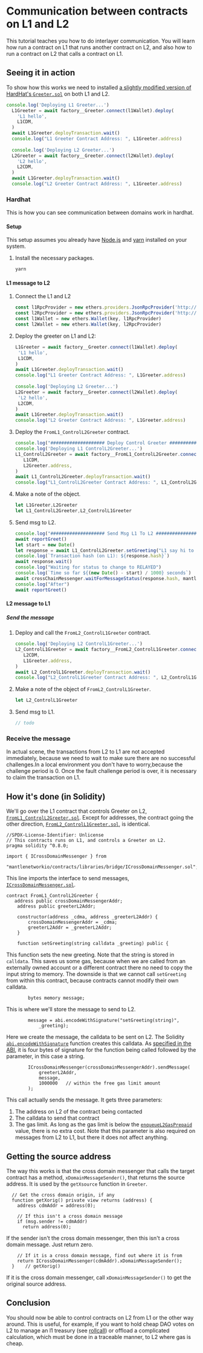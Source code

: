# Communication between contracts on L1 and L2

This tutorial teaches you how to do interlayer communication.
You will learn how run a contract on L1 that runs another contract on L2, and also how to run a contract on L2 that calls a contract on L1.

## Seeing it in action

To show how this works we need to installed [a slightly modified version of HardHat's `Greeter.sol`](./contracts/Greeter.sol) on both L1 and L2.

```js
console.log('Deploying L1 Greeter...')
  L1Greeter = await factory__Greeter.connect(l1Wallet).deploy(
    'L1 hello',
    L1CDM,
  )
  await L1Greeter.deployTransaction.wait()
  console.log("L1 Greeter Contract Address: ", L1Greeter.address)
  
  console.log('Deploying L2 Greeter...')
  L2Greeter = await factory__Greeter.connect(l2Wallet).deploy(
    'L2 hello',
    L2CDM,
  )
  await L1Greeter.deployTransaction.wait()
  console.log("L2 Greeter Contract Address: ", L1Greeter.address)
```

### Hardhat

This is how you can see communication between domains work in hardhat.

#### Setup

This setup assumes you already have [Node.js](https://nodejs.org/en/) and [yarn](https://classic.yarnpkg.com/) installed on your system. 
   
1. Install the necessary packages.

   ```sh
   yarn
   ```

#### L1 message to L2

1. Connect the L1 and L2

   ```js
   const l1RpcProvider = new ethers.providers.JsonRpcProvider('http://127.0.0.1:9545')
   const l2RpcProvider = new ethers.providers.JsonRpcProvider('http://127.0.0.1:8545')
   const l1Wallet = new ethers.Wallet(key, l1RpcProvider)
   const l2Wallet = new ethers.Wallet(key, l2RpcProvider)
   ```

1. Deploy the greeter on L1 and L2:
   ```js
   L1Greeter = await factory__Greeter.connect(l1Wallet).deploy(
    'L1 hello',
    L1CDM,
   )
   await L1Greeter.deployTransaction.wait()
   console.log("L1 Greeter Contract Address: ", L1Greeter.address)
  
   console.log('Deploying L2 Greeter...')
   L2Greeter = await factory__Greeter.connect(l2Wallet).deploy(
    'L2 hello',
    L2CDM,
   )
   await L1Greeter.deployTransaction.wait()
   console.log("L2 Greeter Contract Address: ", L1Greeter.address)
   ```


1. Deploy the `FromL1_ControlL2Greeter` contract.

   ```js
   console.log("#################### Deploy Control Greeter ####################")
   console.log('Deploying L1 ControlL2Greeter...')
   L1_ControlL2Greeter = await factory__FromL1_ControlL2Greeter.connect(l1Wallet).deploy(
      L1CDM,
      L2Greeter.address,
   )
   await L1_ControlL2Greeter.deployTransaction.wait()
   console.log("L1_ControlL2Greeter Contract Address: ", L1_ControlL2Greeter.address)
   ```   

1. Make a note of the object.

   ```js
   let L1Greeter,L2Greeter
   let L1_ControlL2Greeter,L2_ControlL1Greeter
   ```

1. Send msg to L2.

   ```js
   console.log("#################### Send Msg L1 To L2 ####################")
   await reportGreet()
   let start = new Date()
   let response = await L1_ControlL2Greeter.setGreeting("L1 say hi to L2")
   console.log(`Transaction hash (on L1): ${response.hash}`)
   await response.wait()
   console.log("Waiting for status to change to RELAYED")
   console.log(`Time so far ${(new Date() - start) / 1000} seconds`)
   await crossChainMessenger.waitForMessageStatus(response.hash, mantleSDK.MessageStatus.RELAYED)
   console.log("After")
   await reportGreet()
   ```

#### L2 message to L1

##### Send the message

1. Deploy and call the `FromL2_ControlL1Greeter` contract.

   ```js
   console.log('Deploying L2 ControlL1Greeter...')
   L2_ControlL1Greeter = await factory__FromL2_ControlL1Greeter.connect(l2Wallet).deploy(
      L2CDM,
      L1Greeter.address,
   )
   await L2_ControlL1Greeter.deployTransaction.wait()
   console.log("L2_ControlL1Greeter Contract Address: ", L2_ControlL1Greeter.address)
   ```

1. Make a note of the object of `FromL2_ControlL1Greeter`.

   ```js
   let L2_ControlL1Greeter
   ```

1. Send msg to L1.

   ```js
   // todo
   ```


### Receive the message

In actual scene, the transactions from L2 to L1 are not accepted immediately, because we need to wait to make sure there are no successful challenges.In a local environment you don't have to worry,because the challenge period is 0.
Once the fault challenge period is over, it is necessary to claim the transaction on L1. 
<!-- 
1. Get the SDK (it is already in `node_modules`).

   ```js
   sdk = require("@eth-optimism/sdk")
   ```

1. Configure a `CrossChainMessenger` object:

   ```js
   l1Signer = await ethers.getSigner()
   l2Url = `https://opt-goerli.g.alchemy.com/v2/${process.env.OPTIMISM_GOERLI_ALCHEMY_KEY}`
   crossChainMessenger = new sdk.CrossChainMessenger({ 
      l1ChainId: 5,
      l2ChainId: 420,
      l1SignerOrProvider: l1Signer, 
      l2SignerOrProvider: new ethers.providers.JsonRpcProvider(l2Url)
   })
   ```

1. Check the status of the transaction.
   If it is `false`, wait a few seconds and try again.

   ```js
   hash = <<< tx.hash from L2 >>>
   (await crossChainMessenger.getMessageStatus(hash)) == sdk.MessageStatus.READY_FOR_RELAY
   ```

   `await crossChainMessenger.getMessageStatus(hash)` can return several values at this stage:

   - `sdk.MessageStatus.STATE_ROOT_NOT_PUBLISHED` (2): The state root has not been published yet.
     The challenge period only starts when the state root is published, which is means you might need to wait a few minutes.

   - `sdk.MessageStatus.IN_CHALLENGE_PERIOD` (3): Still in the challenge period, wait a few seconds.

   - `sdk.MessageStatus.READY_FOR_RELAY` (4): Ready to finalize the message.
     Go on to the next step.


1. Finalize the message.

   ```js
   tx = await crossChainMessenger.finalizeMessage(hash)
   rcpt = await tx.wait()
   ```

1. Get the new L1 greeting. There are two ways to do that:

   - [Browse to the Greeter contract on Etherscan](https://goerli.etherscan.io/address/0x7fA4D972bB15B71358da2D937E4A830A9084cf2e#readContract) and click **greet** to see the greeting.

   - Run these commands in the Hardhat console connected to L1 Goerli:

     ```js
     Greeter = await ethers.getContractFactory("Greeter")
     greeter = await Greeter.attach("0x7fA4D972bB15B71358da2D937E4A830A9084cf2e")
     await greeter.greet()     
     ```
 -->
 <!-- todo -->

## How it's done (in Solidity)

We'll go over the L1 contract that controls Greeter on L2, [`FromL1_ControlL2Greeter.sol`](./contracts/FromL1_ControlL2Greeter.sol).
Except for addresses, the contract going the other direction, [`FromL2_ControlL1Greeter.sol`](./contracts/FromL2_ControlL21reeter.sol), is identical.

```solidity
//SPDX-License-Identifier: Unlicense
// This contracts runs on L1, and controls a Greeter on L2.
pragma solidity ^0.8.0;

import { ICrossDomainMessenger } from 
    "mantlenetworkio/contracts/libraries/bridge/ICrossDomainMessenger.sol";
```

This line imports the interface to send messages, [`ICrossDomainMessenger.sol`](https://github.com/mantlenetworkio/mantle/blob/main/packages/contracts/contracts/L1/messaging/IL1CrossDomainMessenger.sol).


```solidity
contract FromL1_ControlL2Greeter {
   address public crossDomainMessengerAddr;
    address public greeterL2Addr;

    constructor(address _cdma, address _greeterL2Addr) {
        crossDomainMessengerAddr = _cdma;
        greeterL2Addr = _greeterL2Addr;
    }
```

```solidity
    function setGreeting(string calldata _greeting) public {
```

This function sets the new greeting. Note that the string is stored in `calldata`. 
This saves us some gas, because when we are called from an externally owned account or a different contract there no need to copy the input string to memory.
The downside is that we cannot call `setGreeting` from within this contract, because contracts cannot modify their own calldata.

```solidity
        bytes memory message;
```

This is where we'll store the message to send to L2.

```solidity 
        message = abi.encodeWithSignature("setGreeting(string)", 
            _greeting);
```

Here we create the message, the calldata to be sent on L2.
The Solidity [`abi.encodeWithSignature`](https://docs.soliditylang.org/en/v0.8.12/units-and-global-variables.html?highlight=abi.encodeWithSignature#abi-encoding-and-decoding-functions) function creates this calldata.
As [specified in the ABI](https://docs.soliditylang.org/en/v0.8.12/abi-spec.html), it is four bytes of signature for the function being called followed by the parameter, in this case a string.

```solidity
        ICrossDomainMessenger(crossDomainMessengerAddr).sendMessage(
            greeterL2Addr,
            message,
            1000000   // within the free gas limit amount
        );
```

This call actually sends the message. It gets three parameters:

1. The address on L2 of the contract being contacted
1. The calldata to send that contract
1. The gas limit.
   As long as the gas limit is below the [`enqueueL2GasPrepaid`](https://etherscan.io/address/0x5E4e65926BA27467555EB562121fac00D24E9dD2#readContract) value, there is no extra cost.
   Note that this parameter is also required on messages from L2 to L1, but there it does not affect anything.

## Getting the source address

The way this works is that the cross domain messenger that calls the target contract has a method, `xDomainMessageSender()`, that returns the source address. It is used by the `getXsource` function in `Greeter`.

```solidity
  // Get the cross domain origin, if any
  function getXorig() private view returns (address) {
    address cdmAddr = address(0);    
```

```solidity
    // If this isn't a cross domain message
    if (msg.sender != cdmAddr)
      return address(0);
```

If the sender isn't the cross domain messenger, then this isn't a cross domain message.
Just return zero.

```solidity
    // If it is a cross domain message, find out where it is from
    return ICrossDomainMessenger(cdmAddr).xDomainMessageSender();
  }    // getXorig()
```

If it is the cross domain messenger, call `xDomainMessageSender()` to get the original source address.

## Conclusion

You should now be able to control contracts on L2 from L1 or the other way around.
This is useful, for example, if you want to hold cheap DAO votes on L2 to manage an l1 treasury (see [rollcall](https://github.com/withtally/rollcall)) or offload a complicated calculation, which must be done in a traceable manner, to L2 where gas is cheap.
